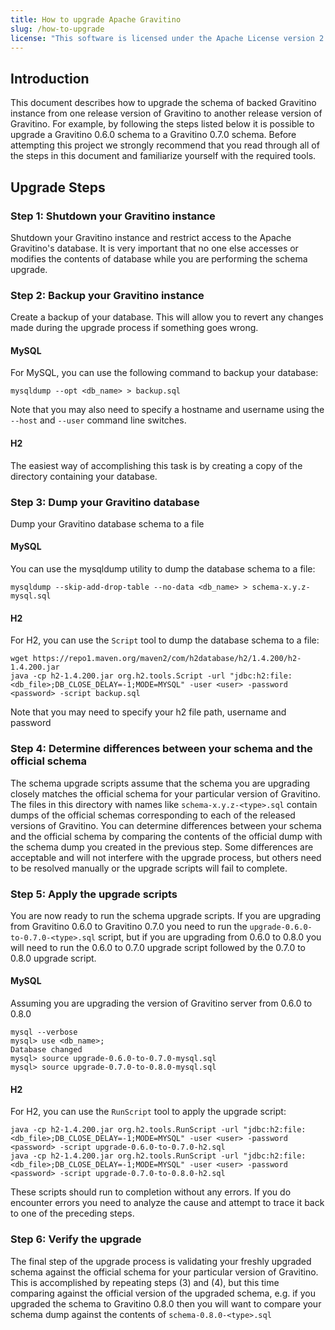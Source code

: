 ```yaml
---
title: How to upgrade Apache Gravitino
slug: /how-to-upgrade
license: "This software is licensed under the Apache License version 2."
---
```


## Introduction
This document describes how to upgrade the schema of backed
Gravitino instance from one release version of Gravitino to another
release version of Gravitino. For example, by following the steps listed
below it is possible to upgrade a Gravitino 0.6.0 schema to a
Gravitino 0.7.0 schema. Before attempting this project we
strongly recommend that you read through all of the steps in this
document and familiarize yourself with the required tools.

## Upgrade Steps

### Step 1: Shutdown your Gravitino instance
Shutdown your Gravitino instance and restrict access to the
Apache Gravitino's database. It is very important that no one else
accesses or modifies the contents of database while you are
performing the schema upgrade.

### Step 2: Backup your Gravitino instance
Create a backup of your database. This will allow
you to revert any changes made during the upgrade process if
something goes wrong. 

#### MySQL

For MySQL, you can use the following command to backup your database:

```shell
mysqldump --opt <db_name> > backup.sql
```
Note that you may also need to specify a hostname and username
using the `--host` and `--user` command line switches.

#### H2
The easiest way of accomplishing this task is
by creating a copy of the directory containing your database.

### Step 3: Dump your Gravitino database
Dump your Gravitino database schema to a file

#### MySQL
You can use the mysqldump utility to dump the database schema to a file:

```shell
mysqldump --skip-add-drop-table --no-data <db_name> > schema-x.y.z-mysql.sql
```

#### H2
For H2, you can use the `Script` tool to dump the database schema to a file:

```shell
wget https://repo1.maven.org/maven2/com/h2database/h2/1.4.200/h2-1.4.200.jar
java -cp h2-1.4.200.jar org.h2.tools.Script -url "jdbc:h2:file:<db_file>;DB_CLOSE_DELAY=-1;MODE=MYSQL" -user <user> -password <password> -script backup.sql
```
Note that you may need to specify your h2 file path, username and password


### Step 4: Determine differences between your schema and the official schema
The schema upgrade scripts assume that the schema you are upgrading
closely matches the official schema for your particular version of
Gravitino. The files in this directory with names like
`schema-x.y.z-<type>.sql` contain dumps of the official schemas
corresponding to each of the released versions of Gravitino. You can
determine differences between your schema and the official schema
by comparing the contents of the official dump with the schema dump
you created in the previous step. Some differences are acceptable and will not interfere
with the upgrade process, but others need to be resolved manually
or the upgrade scripts will fail to complete.

### Step 5: Apply the upgrade scripts
You are now ready to run the schema upgrade scripts. If you are
upgrading from Gravitino 0.6.0 to Gravitino 0.7.0 you need to run the
`upgrade-0.6.0-to-0.7.0-<type>.sql` script, but if you are upgrading
from 0.6.0 to 0.8.0 you will need to run the 0.6.0 to 0.7.0 upgrade
script followed by the 0.7.0 to 0.8.0 upgrade script.

#### MySQL
Assuming you are upgrading the version of Gravitino server from 0.6.0 to 0.8.0

```shell
mysql --verbose
mysql> use <db_name>;
Database changed
mysql> source upgrade-0.6.0-to-0.7.0-mysql.sql
mysql> source upgrade-0.7.0-to-0.8.0-mysql.sql
```
#### H2
For H2, you can use the `RunScript` tool to apply the upgrade script:

```shell
java -cp h2-1.4.200.jar org.h2.tools.RunScript -url "jdbc:h2:file:<db_file>;DB_CLOSE_DELAY=-1;MODE=MYSQL" -user <user> -password <password> -script upgrade-0.6.0-to-0.7.0-h2.sql
java -cp h2-1.4.200.jar org.h2.tools.RunScript -url "jdbc:h2:file:<db_file>;DB_CLOSE_DELAY=-1;MODE=MYSQL" -user <user> -password <password> -script upgrade-0.7.0-to-0.8.0-h2.sql
```

These scripts should run to completion without any errors. If you
do encounter errors you need to analyze the cause and attempt to
trace it back to one of the preceding steps.

### Step 6: Verify the upgrade
The final step of the upgrade process is validating your freshly
upgraded schema against the official schema for your particular
version of Gravitino. This is accomplished by repeating steps (3) and
(4), but this time comparing against the official version of the
upgraded schema, e.g. if you upgraded the schema to Gravitino 0.8.0 then
you will want to compare your schema dump against the contents of
`schema-0.8.0-<type>.sql`

<img src="https://analytics.apache.org/matomo.php?idsite=62&rec=1&bots=1&action_name=HowToUpgrade" style="border:0;" alt="" />
